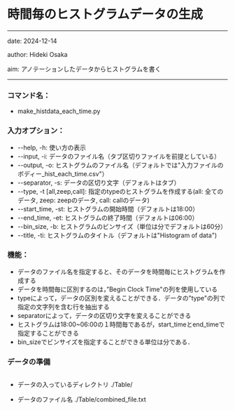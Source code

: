 # 時間毎のヒストグラムデータの生成

---

date: 2024-12-14

author: Hideki Osaka

aim: アノテーションしたデータからヒストグラムを書く

---

### コマンド名：

- make_histdata_each_time.py

### 入力オプション：

- --help, -h: 使い方の表示
- --input, -i: データのファイル名（タブ区切りファイルを前提としている）
- --output, -o: ヒストグラムのファイル名（デフォルトでは"入力ファイルのボディー_hist_each_time.csv"）
- --separator, -s: データの区切り文字（デフォルトはタブ）
- --type, -t [all,zeep,call]: 指定のtypeのヒストグラムを作成する(all: 全てのデータ, zeep: zeepのデータ, call: callのデータ)
- --start_time, -st: ヒストグラムの開始時間（デフォルトは18:00）
- --end_time, -et: ヒストグラムの終了時間（デフォルトは06:00）
- --bin_size, -b: ヒストグラムのビンサイズ（単位は分でデフォルトは60分）
- --title, -ti: ヒストグラムのタイトル（デフォルトは"Histogram of data")  

### 機能：

- データのファイル名を指定すると、そのデータを時間毎にヒストグラムを作成する
- データを時間毎に区別するのは，”Begin Clock Time"の列を使用している
- typeによって，データの区別を変えることができる．データの"type"の列で指定の文字列を含む行を抽出する
- separatorによって，データの区切り文字を変えることができる
- ヒストグラムは18:00~06:00の１時間毎であるが，start_timeとend_timeで指定することができる
- bin_sizeでビンサイズを指定することができる単位は分である．

### データの準備

```bash

```

- データの入っているディレクトリ
  ./Table/

- データのファイル名
  ./Table/combined_file.txt

